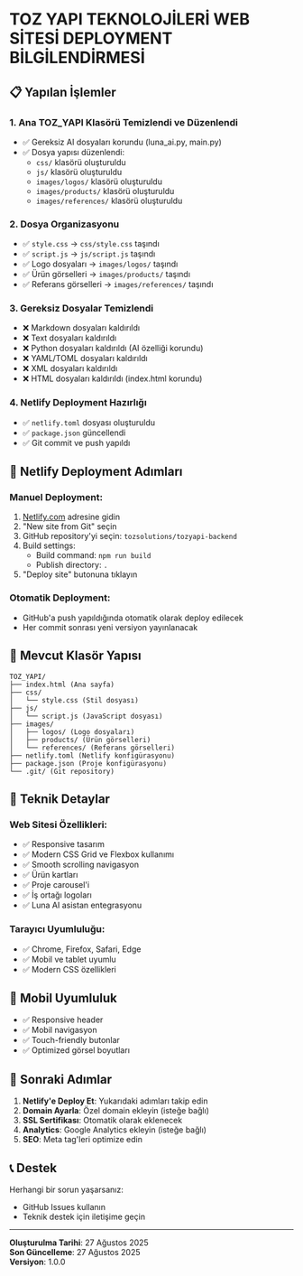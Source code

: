 # TOZ YAPI TEKNOLOJİLERİ WEB SİTESİ DEPLOYMENT BİLGİLENDİRMESİ

## 📋 Yapılan İşlemler

### 1. Ana TOZ_YAPI Klasörü Temizlendi ve Düzenlendi
- ✅ Gereksiz AI dosyaları korundu (luna_ai.py, main.py)
- ✅ Dosya yapısı düzenlendi:
  - `css/` klasörü oluşturuldu
  - `js/` klasörü oluşturuldu  
  - `images/logos/` klasörü oluşturuldu
  - `images/products/` klasörü oluşturuldu
  - `images/references/` klasörü oluşturuldu

### 2. Dosya Organizasyonu
- ✅ `style.css` → `css/style.css` taşındı
- ✅ `script.js` → `js/script.js` taşındı
- ✅ Logo dosyaları → `images/logos/` taşındı
- ✅ Ürün görselleri → `images/products/` taşındı
- ✅ Referans görselleri → `images/references/` taşındı

### 3. Gereksiz Dosyalar Temizlendi
- ❌ Markdown dosyaları kaldırıldı
- ❌ Text dosyaları kaldırıldı
- ❌ Python dosyaları kaldırıldı (AI özelliği korundu)
- ❌ YAML/TOML dosyaları kaldırıldı
- ❌ XML dosyaları kaldırıldı
- ❌ HTML dosyaları kaldırıldı (index.html korundu)

### 4. Netlify Deployment Hazırlığı
- ✅ `netlify.toml` dosyası oluşturuldu
- ✅ `package.json` güncellendi
- ✅ Git commit ve push yapıldı

## 🚀 Netlify Deployment Adımları

### Manuel Deployment:
1. [Netlify.com](https://netlify.com) adresine gidin
2. "New site from Git" seçin
3. GitHub repository'yi seçin: `tozsolutions/tozyapi-backend`
4. Build settings:
   - Build command: `npm run build`
   - Publish directory: `.`
5. "Deploy site" butonuna tıklayın

### Otomatik Deployment:
- GitHub'a push yapıldığında otomatik olarak deploy edilecek
- Her commit sonrası yeni versiyon yayınlanacak

## 📁 Mevcut Klasör Yapısı

```
TOZ_YAPI/
├── index.html (Ana sayfa)
├── css/
│   └── style.css (Stil dosyası)
├── js/
│   └── script.js (JavaScript dosyası)
├── images/
│   ├── logos/ (Logo dosyaları)
│   ├── products/ (Ürün görselleri)
│   └── references/ (Referans görselleri)
├── netlify.toml (Netlify konfigürasyonu)
├── package.json (Proje konfigürasyonu)
└── .git/ (Git repository)
```

## 🔧 Teknik Detaylar

### Web Sitesi Özellikleri:
- ✅ Responsive tasarım
- ✅ Modern CSS Grid ve Flexbox kullanımı
- ✅ Smooth scrolling navigasyon
- ✅ Ürün kartları
- ✅ Proje carousel'i
- ✅ İş ortağı logoları
- ✅ Luna AI asistan entegrasyonu

### Tarayıcı Uyumluluğu:
- ✅ Chrome, Firefox, Safari, Edge
- ✅ Mobil ve tablet uyumlu
- ✅ Modern CSS özellikleri

## 📱 Mobil Uyumluluk

- ✅ Responsive header
- ✅ Mobil navigasyon
- ✅ Touch-friendly butonlar
- ✅ Optimized görsel boyutları

## 🎯 Sonraki Adımlar

1. **Netlify'e Deploy Et**: Yukarıdaki adımları takip edin
2. **Domain Ayarla**: Özel domain ekleyin (isteğe bağlı)
3. **SSL Sertifikası**: Otomatik olarak eklenecek
4. **Analytics**: Google Analytics ekleyin (isteğe bağlı)
5. **SEO**: Meta tag'leri optimize edin

## 📞 Destek

Herhangi bir sorun yaşarsanız:
- GitHub Issues kullanın
- Teknik destek için iletişime geçin

---
**Oluşturulma Tarihi**: 27 Ağustos 2025  
**Son Güncelleme**: 27 Ağustos 2025  
**Versiyon**: 1.0.0
